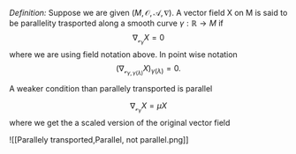 *Definition:* Suppose we are given $(M,\mathcal{O},\mathcal{A},\nabla)$. A vector field X on M is said to be parallelity trasported along a smooth curve $\gamma:\mathbb{R}\rightarrow M$ if 
$$
\nabla_{\mathcal{v}_\gamma}X = 0
$$
where we are using field notation above. In point wise notation
$$
(\nabla_{\mathcal{v}_{\gamma,\gamma(\lambda)}}X)_{\gamma(\lambda)} = 0.
$$

A weaker condition than parallely transported is parallel

$$
\nabla_{\mathcal{v}_\gamma}X = \mu X
$$
where we get the a scaled version of the original vector field 

![[Parallely transported,Parallel, not parallel.png]]

